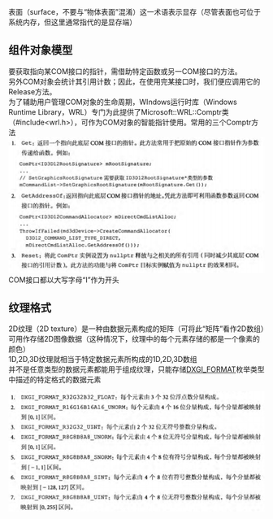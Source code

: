 表面（surface，不要与“物体表面”混淆）这一术语表示显存（尽管表面也可位于系统内存，但这里通常指代的是显存端）

## 组件对象模型
要获取指向某COM接口的指针，需借助特定函数或另一COM接口的方法。  
另外COM对象会统计其引用计数；因此，在使用完某接口时，我们便应调用它的Release方法。  
为了辅助用户管理COM对象的生命周期，WIndows运行时库（Windows Runtime Library，WRL）专门为此提供了Microsoft::WRL::Comptr类（#include<wrl.h>），可作为COM对象的智能指针使用。常用的三个Comptr方法
![图片](Chapter4/1.png)  
COM接口都以大写字母“I”作为开头

## 纹理格式
2D纹理（2D texture）是一种由数据元素构成的矩阵（可将此“矩阵”看作2D数组）可用作存储2D图像数据（这种情况下，纹理中的每个元素存储的都是一个像素的颜色）  
1D,2D,3D纹理就相当于特定数据元素所构成的1D,2D,3D数组  
并不是任意类型的数据元素都能用于组成纹理，只能存储[DXGI_FORMAT](https://learn.microsoft.com/en-us/windows/win32/api/dxgiformat/ne-dxgiformat-dxgi_format)枚举类型中描述的特定格式的数据元素

![图片](Chapter4/2.png)  